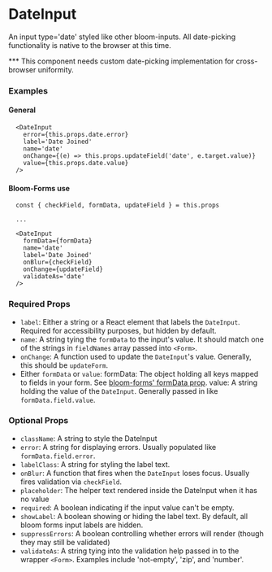 # DateInput

An input type='date' styled like other bloom-inputs. All date-picking functionality is native to the browser at this time.

*** This component needs custom date-picking implementation for cross-browser uniformity.

### Examples
#### General
```
  <DateInput
    error={this.props.date.error}
    label='Date Joined'
    name='date'
    onChange={(e) => this.props.updateField('date', e.target.value)}
    value={this.props.date.value}
  />
```

#### Bloom-Forms use
```
  const { checkField, formData, updateField } = this.props
  
  ...

  <DateInput
    formData={formData}
    name='date'
    label='Date Joined'
    onBlur={checkField}
    onChange={updateField}
    validateAs='date'
  />
```

### Required Props
- `label`:
  Either a string or a React element that labels the `DateInput`. Required for accessibility purposes, but hidden by default.
- `name`:
  A string tying the `formData` to the input's value. It should match one of the strings in `fieldNames` array passed into `<Form>`.
- `onChange`:
  A function used to update the `DateInput`'s value. Generally, this should be `updateForm`.
- Either `formData` or `value`:
    formData: The object holding all keys mapped to fields in your form. See [bloom-forms' formData prop](https://github.com/vineyard-bloom/bloom-forms/blob/master/docs/children-props.md).
    value: A string holding the value of the `DateInput`. Generally passed in like `formData.field.value`.

### Optional Props
- `className`:
    A string to style the DateInput
- `error`:
  A string for displaying errors. Usually populated like `formData.field.error`.
- `labelClass`:
  A string for styling the label text.
- `onBlur`:
  A function that fires when the `DateInput` loses focus. Usually fires validation via `checkField`.
- `placeholder`:
  The helper text rendered inside the DateInput when it has no value
- `required`:
  A boolean indicating if the input value can't be empty.
- `showLabel`:
  A boolean showing or hiding the label text. By default, all bloom forms input labels are hidden.
- `suppressErrors`:
  A boolean controlling whether errors will render (though they may still be validated)
- `validateAs`:
  A string tying into the validation help passed in to the wrapper `<Form>`. Examples include 'not-empty', 'zip', and 'number'.
